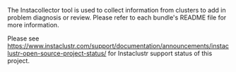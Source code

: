 The Instacollector tool is used to collect information from clusters to add in problem diagnosis or review. Please refer to each bundle's README file for more information.

Please see https://www.instaclustr.com/support/documentation/announcements/instaclustr-open-source-project-status/ for Instaclustr support status of this project.